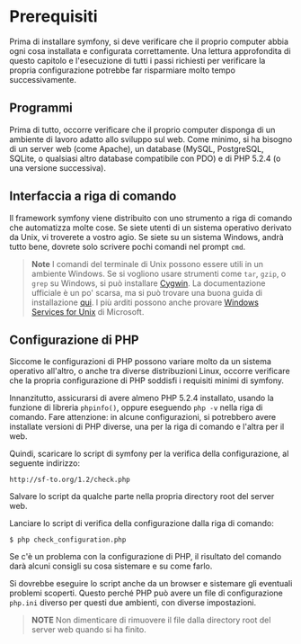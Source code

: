 Prerequisiti
============

Prima di installare symfony, si deve verificare che il proprio computer
abbia ogni cosa installata e configurata correttamente. Una lettura
approfondita di questo capitolo e l'esecuzione di tutti i passi
richiesti per verificare la propria configurazione potrebbe far
risparmiare molto tempo successivamente.

Programmi
---------

Prima di tutto, occorre verificare che il proprio computer disponga di
un ambiente di lavoro adatto allo sviluppo sul web. Come minimo, si ha
bisogno di un server web (come Apache), un database (MySQL, PostgreSQL,
SQLite, o qualsiasi altro database compatibile con PDO) e di PHP 5.2.4
(o una versione successiva).

Interfaccia a riga di comando
------------------------------

Il framework symfony viene distribuito con uno strumento a riga di
comando che automatizza molte cose. Se siete utenti di un sistema
operativo derivato da Unix, vi troverete a vostro agio. Se siete su un sistema
Windows, andrà tutto bene, dovrete solo scrivere pochi comandi nel
prompt `cmd`.

>**Note**
>I comandi del terminale di Unix possono essere utili in un ambiente
>Windows. Se si vogliono usare strumenti come `tar`, `gzip`, o `grep`
>su Windows, si può installare [Cygwin](http://cygwin.com/). La
>documentazione ufficiale è un po' scarsa, ma si può trovare una
>buona guida di installazione [qui](http://www.soe.ucsc.edu/~you/notes/cygwin-install.html).
>I più arditi possono anche provare
>[Windows Services for Unix](http://technet.microsoft.com/en-gb/interopmigration/bb380242.aspx)
>di Microsoft.

Configurazione di PHP
---------------------

Siccome le configurazioni di PHP possono variare molto da un sistema
operativo all'altro, o anche tra diverse distribuzioni Linux, occorre
verificare che la propria configurazione di PHP soddisfi i requisiti
minimi di symfony.

Innanzitutto, assicurarsi di avere almeno PHP 5.2.4 installato, usando
la funzione di libreria `phpinfo()`, oppure eseguendo `php -v` nella
riga di comando. Fare attenzione: in alcune configurazioni, si potrebbero
avere installate versioni di PHP diverse, una per la riga di comando
e l'altra per il web.

Quindi, scaricare lo script di symfony per la verifica della configurazione,
al seguente indirizzo:

    http://sf-to.org/1.2/check.php

Salvare lo script da qualche parte nella propria directory root del server web.

Lanciare lo script di verifica della configurazione dalla riga di comando:

    $ php check_configuration.php

Se c'è un problema con la configurazione di PHP, il risultato del
comando darà alcuni consigli su cosa sistemare e su come farlo.

Si dovrebbe eseguire lo script anche da un browser e sistemare gli
eventuali problemi scoperti. Questo perché PHP può avere un file di
configurazione `php.ini` diverso per questi due ambienti, con
diverse impostazioni.

>**NOTE**
>Non dimenticare di rimuovere il file dalla directory root del server web
>quando si ha finito.
